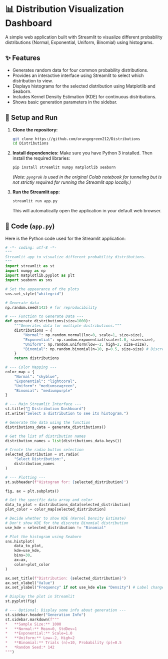 # 📊 Distribution Visualization Dashboard

A simple web application built with Streamlit to visualize different probability distributions (Normal, Exponential, Uniform, Binomial) using histograms.

## ✨ Features

*   Generates random data for four common probability distributions.
*   Provides an interactive interface using Streamlit to select which distribution to view.
*   Displays histograms for the selected distribution using Matplotlib and Seaborn.
*   Includes Kernel Density Estimation (KDE) for continuous distributions.
*   Shows basic generation parameters in the sidebar.

## 🚀 Setup and Run

1.  **Clone the repository:**
    ```bash
    git clone https://github.com/orangegreen212/Distributions
    cd Distributions
    ```

2.  **Install dependencies:**
    Make sure you have Python 3 installed. Then install the required libraries:
    ```bash
    pip install streamlit numpy matplotlib seaborn
    ```
    *(Note: `pyngrok` is used in the original Colab notebook for tunneling but is not strictly required for running the Streamlit app locally.)*

3.  **Run the Streamlit app:**
    ```bash
    streamlit run app.py
    ```
    This will automatically open the application in your default web browser.

## 🐍 Code (`app.py`)

Here is the Python code used for the Streamlit application:

```python
# -*- coding: utf-8 -*-
"""
Streamlit app to visualize different probability distributions.
"""
import streamlit as st
import numpy as np
import matplotlib.pyplot as plt
import seaborn as sns

# Set the appearance of the plots
sns.set_style("whitegrid")

# Generate data
np.random.seed(142) # for reproducibility

# --- Function to Generate Data ---
def generate_distributions(size=1000):
    """Generates data for multiple distributions."""
    distributions = {
        "Normal": np.random.normal(loc=0, scale=1, size=size),
        "Exponential": np.random.exponential(scale=1.0, size=size),
        "Uniform": np.random.uniform(low=-2, high=2, size=size),
        "Binomial": np.random.binomial(n=10, p=0.5, size=size) # Discrete distribution
    }
    return distributions

# --- Color Mapping ---
color_map = {
    "Normal": "skyblue",
    "Exponential": "lightcoral",
    "Uniform": "mediumseagreen",
    "Binomial": "mediumpurple"
}

# --- Main Streamlit Interface ---
st.title("🎲 Distribution Dashboard")
st.write("Select a distribution to see its histogram.")

# Generate the data using the function
distributions_data = generate_distributions()

# Get the list of distribution names
distribution_names = list(distributions_data.keys())

# Create the radio button selection
selected_distribution = st.radio(
    "Select Distribution:",
    distribution_names
)

# --- Plotting ---
st.subheader(f"Histogram for: {selected_distribution}")

fig, ax = plt.subplots()

# Get the specific data array and color
data_to_plot = distributions_data[selected_distribution]
plot_color = color_map[selected_distribution]

# Decide whether to show KDE (Kernel Density Estimate)
# Don't show KDE for the discrete Binomial distribution
use_kde = selected_distribution != "Binomial"

# Plot the histogram using Seaborn
sns.histplot(
    data_to_plot,
    kde=use_kde,
    bins=30,
    ax=ax,
    color=plot_color
)

ax.set_title(f"Distribution: {selected_distribution}")
ax.set_xlabel("Value")
ax.set_ylabel("Frequency" if not use_kde else "Density") # Label changes based on KDE

# Display the plot in Streamlit
st.pyplot(fig)

# --- Optional: Display some info about generation ---
st.sidebar.header("Generation Info")
st.sidebar.markdown(f"""
*   **Sample Size:** 1000
*   **Normal:** Mean=0, StdDev=1
*   **Exponential:** Scale=1.0
*   **Uniform:** Low=-2, High=2
*   **Binomial:** Trials (n)=10, Probability (p)=0.5
*   *Random Seed:* 142
""")
